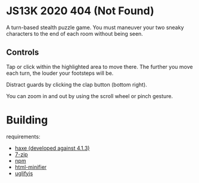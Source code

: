 # JS13K 2020 404 (Not Found)
A turn-based stealth puzzle game.
You must maneuver your two sneaky characters to the end of each room without being seen.

## Controls
Tap or click within the highlighted area to move there. 
The further you move each turn, the louder your footsteps will be.

Distract guards by clicking the clap button (bottom right).

You can zoom in and out by using the scroll wheel or pinch gesture.

# Building
requirements:
- [haxe (developed against 4.1.3)](https://haxe.org/)
- [7-zip](https://www.7-zip.org/)
- [npm](https://www.npmjs.com/)
 - [html-minifier](https://www.npmjs.com/package/html-minifier)
 - [uglifyjs](https://www.npmjs.com/package/uglify-js)
